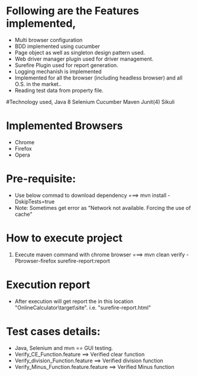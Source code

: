 # Following are the Features implemented,
* Multi browser configuration
* BDD implemented using cucumber
* Page object as well as singleton design pattern used.
* Web driver manager plugin used for driver management.
* Surefire Plugin used for report generation.
* Logging mechanish is implemented
* Implemented for all the browser (including headless browser) and all O.S. in the market..
* Reading test data from property file.


#Technology used,
Java 8
Selenium
Cucumber
Maven
Junit(4)
Sikuli


# Implemented Browsers
* Chrome
* Firefox
* Opera


# Pre-requisite: 
* Use below commad to download dependency
===> mvn install -DskipTests=true
* Note: Sometimes get error as "Network not available. Forcing the use of cache"


# How to execute project
1. Execute maven command with chrome browser
===> mvn clean verify -Pbrowser-firefox surefire-report:report
	

# Execution report 
* After execution will get report the in this location "OnlineCalculator\target\site". i.e. "surefire-report.html"


# Test cases details:
* Java, Selenium and mvn ==  GUI testing.
* Verify_CE_Function.feature ==> Verified clear function
* Verify_division_Function.feature ==> Verified division function
* Verify_Minus_Function.feature.feature ==> Verified Minus function
